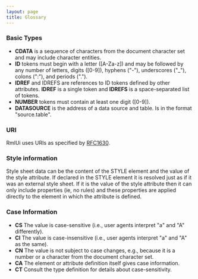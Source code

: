 ```yaml
---
layout: page
title: Glossary
---
```


### Basic Types

* **CDATA** is a sequence of characters from the document character set and may include character entities.
* **ID** tokens must begin with a letter ([A-Za-z]) and may be followed by any number of letters, digits ([0-9]), hyphens ("-"), underscores ("_"), colons (":"), and periods (".").
* **IDREF** and IDREFS are references to ID tokens defined by other attributes. **IDREF** is a single token and **IDREFS** is a space-separated list of tokens.
* **NUMBER** tokens must contain at least one digit ([0-9]).
* **DATASOURCE** is the address of a data source and table. Is in the format "source.table". 

### URI

RmlUi uses URIs as specified by [RFC1630](http://www.w3.org/TR/1999/REC-html401-19991224/references.html#ref-RFC1630).

### Style information

Style sheet data can be the content of the STYLE element and the value of the style attribute. If declared in the STYLE element it is resolved just as if it was an external style sheet. If it is the value of the style attribute then it can only include properties (ie, no rules) and these properties are applied directly to the element in which the attribute is defined.

### Case Information

* **CS** The value is case-sensitive (i.e., user agents interpret "a" and "A" differently).
* **CI** The value is case-insensitive (i.e., user agents interpret "a" and "A" as the same).
* **CN** The value is not subject to case changes, e.g., because it is a number or a character from the document character set.
* **CA** The element or attribute definition itself gives case information.
* **CT** Consult the type definition for details about case-sensitivity.
